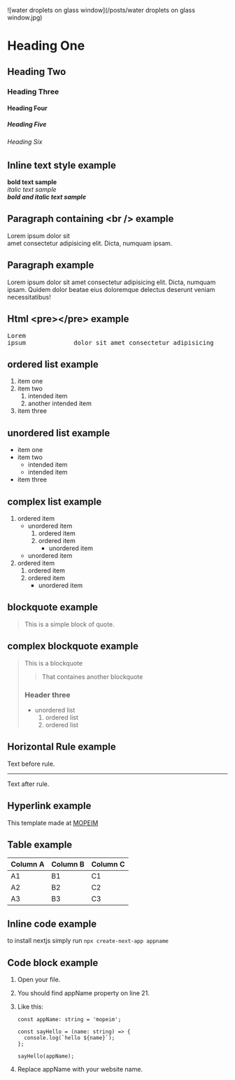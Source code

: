 ![water droplets on glass window](/posts/water droplets on glass window.jpg)

# Heading One

## Heading Two

### Heading Three

#### Heading Four

##### Heading Five

###### Heading Six

## Inline text style example

**bold text sample**  
_italic text sample_  
**_bold and italic text sample_**

## Paragraph containing \<br /> example

Lorem ipsum dolor sit  
amet consectetur adipisicing elit. Dicta, numquam ipsam.

## Paragraph example

Lorem ipsum dolor sit amet consectetur adipisicing elit. Dicta, numquam ipsam. Quidem dolor beatae eius doloremque delectus deserunt veniam necessitatibus!

## Html \<pre>\</pre> example

<pre>
Lorem
ipsum             dolor sit amet consectetur adipisicing           elit.
</pre>

## ordered list example

1. item one
2. item two
   1. intended item
   2. another intended item
3. item three

## unordered list example

- item one
- item two
  - intended item
  - intended item
- item three

## complex list example

1. ordered item
   - unordered item
     1. ordered item
     2. ordered item
        - unordered item
   - unordered item
2. ordered item
   1. ordered item
   2. ordered item
      - unordered item

## **blockquote** example

> This is a simple block of quote.

## complex **blockquote** example

> This is a blockquote
>
> > That containes another blockquote
>
> ### Header three
>
> - unordered list
>   1.  ordered list
>   2.  ordered list

## Horizontal Rule example

Text before rule.

---

Text after rule.

## Hyperlink example

This template made at [MOPEIM](https://mopeim.com)

## Table example

| Column A | Column B | Column C |
| -------- | -------- | -------- |
| A1       | B1       | C1       |
| A2       | B2       | C2       |
| A3       | B3       | C3       |

## Inline code example

to install nextjs simply run `npx create-next-app appname`

## Code block example

1. Open your file.
2. You should find appName property on line 21.
3. Like this:

   ```tsx
   const appName: string = 'mopeim';

   const sayHello = (name: string) => {
     console.log(`hello ${name}`);
   };

   sayHello(appName);
   ```

4. Replace appName with your website name.
